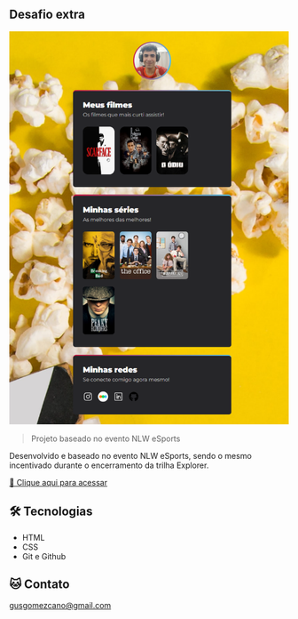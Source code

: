 ## Desafio extra

![previe](./.github/preview.png)
> Projeto baseado no evento NLW eSports

Desenvolvido e baseado no evento NLW eSports, sendo o mesmo incentivado durante o encerramento da trilha Explorer.

[🔗 Clique aqui para acessar](https://gustavoteufi.github.io/desafio-extra)


## 🛠 Tecnologias

- HTML
- CSS
- Git e Github


## 🐱 Contato

gusgomezcano@gmail.com
